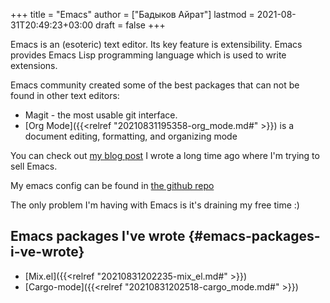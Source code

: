 +++
title = "Emacs"
author = ["Бадыков Айрат"]
lastmod = 2021-08-31T20:49:23+03:00
draft = false
+++

Emacs is an (esoteric) text editor. Its key feature is extensibility. Emacs provides Emacs Lisp programming language which is used to write extensions.

Emacs community created some of the best packages that can not be found in other text editors:

-   Magit - the most usable git interface.
-   [Org Mode]({{<relref "20210831195358-org_mode.md#" >}}) is a document editing, formatting, and organizing mode

You can check out [my blog post](https://www.badykov.com/emacs/2018/07/31/why-emacs-is-a-great-editor/) I wrote a long time ago where I'm trying to sell Emacs.

My emacs config can be found in [the github repo](https://github.com/ayrat555/dot-emacs)

The only problem I'm having with Emacs is it's draining my free time :)


## Emacs packages I've wrote {#emacs-packages-i-ve-wrote}

-   [Mix.el]({{<relref "20210831202235-mix_el.md#" >}})
-   [Cargo-mode]({{<relref "20210831202518-cargo_mode.md#" >}})
